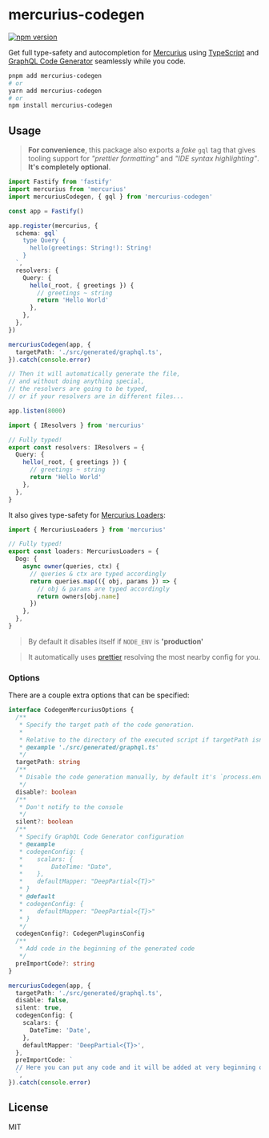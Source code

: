 # mercurius-codegen

[![npm version](https://badge.fury.io/js/mercurius-codegen.svg)](https://badge.fury.io/js/mercurius-codegen)

Get full type-safety and autocompletion for [Mercurius](http://mercurius.dev/) using [TypeScript](https://www.typescriptlang.org/) and [GraphQL Code Generator](https://graphql-code-generator.com/) seamlessly while you code.

```sh
pnpm add mercurius-codegen
# or
yarn add mercurius-codegen
# or
npm install mercurius-codegen
```

## Usage

> **For convenience**, this package also exports a _fake_ `gql` tag that gives tooling support for _"prettier formatting"_ and _"IDE syntax highlighting"_. **It's completely optional**.

```ts
import Fastify from 'fastify'
import mercurius from 'mercurius'
import mercuriusCodegen, { gql } from 'mercurius-codegen'

const app = Fastify()

app.register(mercurius, {
  schema: gql`
    type Query {
      hello(greetings: String!): String!
    }
  `,
  resolvers: {
    Query: {
      hello(_root, { greetings }) {
        // greetings ~ string
        return 'Hello World'
      },
    },
  },
})

mercuriusCodegen(app, {
  targetPath: './src/generated/graphql.ts',
}).catch(console.error)

// Then it will automatically generate the file,
// and without doing anything special,
// the resolvers are going to be typed,
// or if your resolvers are in different files...

app.listen(8000)
```

```ts
import { IResolvers } from 'mercurius'

// Fully typed!
export const resolvers: IResolvers = {
  Query: {
    hello(_root, { greetings }) {
      // greetings ~ string
      return 'Hello World'
    },
  },
}
```

It also gives type-safety for [Mercurius Loaders](https://mercurius.dev/#/docs/loaders):

```ts
import { MercuriusLoaders } from 'mercurius'

// Fully typed!
export const loaders: MercuriusLoaders = {
  Dog: {
    async owner(queries, ctx) {
      // queries & ctx are typed accordingly
      return queries.map(({ obj, params }) => {
        // obj & params are typed accordingly
        return owners[obj.name]
      })
    },
  },
}
```

> By default it disables itself if `NODE_ENV` is **'production'**

> It automatically uses [prettier](https://prettier.io/) resolving the most nearby config for you.

### Options

There are a couple extra options that can be specified:

```ts
interface CodegenMercuriusOptions {
  /**
   * Specify the target path of the code generation.
   *
   * Relative to the directory of the executed script if targetPath isn't absolute
   * @example './src/generated/graphql.ts'
   */
  targetPath: string
  /**
   * Disable the code generation manually, by default it's `process.env.NODE_ENV === 'production'`
   */
  disable?: boolean
  /**
   * Don't notify to the console
   */
  silent?: boolean
  /**
   * Specify GraphQL Code Generator configuration
   * @example
   * codegenConfig: {
   *    scalars: {
   *        DateTime: "Date",
   *    },
   *    defaultMapper: "DeepPartial<{T}>"
   * }
   * @default
   * codegenConfig: {
   *    defaultMapper: "DeepPartial<{T}>"
   * }
   */
  codegenConfig?: CodegenPluginsConfig
  /**
   * Add code in the beginning of the generated code
   */
  preImportCode?: string
}

mercuriusCodegen(app, {
  targetPath: './src/generated/graphql.ts',
  disable: false,
  silent: true,
  codegenConfig: {
    scalars: {
      DateTime: 'Date',
    },
    defaultMapper: 'DeepPartial<{T}>',
  },
  preImportCode: `
  // Here you can put any code and it will be added at very beginning of the file
  `,
}).catch(console.error)
```

## License

MIT
